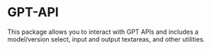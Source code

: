 # GPT-API

This package allows you to interact with GPT APIs and includes a model/version select, input and output textareas, and other utilities.
